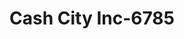 ---
f_zip-code: 20872
f_state-code: MD
title: Cash City Inc-6785
f_phone: 301-414-7479
f_city-only: Damascus
f_address: 9870 Main Street Suite C Damascus
f_location-unique-id: '6785'
slug: cash-city-inc-6785
updated-on: '2024-05-30T13:46:58.046Z'
created-on: '2024-05-30T13:36:59.803Z'
published-on: '2024-05-30T13:54:32.469Z'
f_city-state: cms/city/damascus-md.md
f_company: cms/company/cash-city-inc.md
f_state: cms/state/maryland.md
layout: '[payday-loan].html'
tags: payday-loan
---